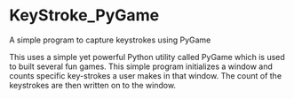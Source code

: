 # KeyStroke_PyGame
A simple program to capture keystrokes using PyGame

This uses a simple yet powerful Python utility called PyGame which is used to built several fun games.
This simple program initializes a window and counts specific key-strokes a user makes in that window. The count of the keystrokes are then written on to the window.

